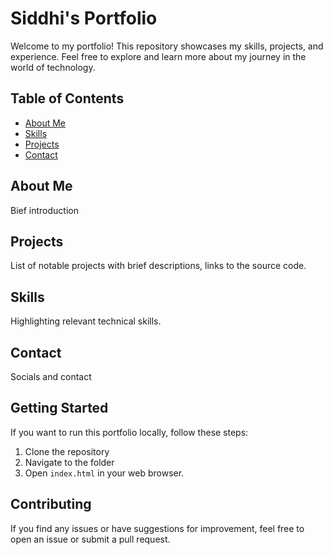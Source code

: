 # Siddhi's Portfolio

Welcome to my portfolio! This repository showcases my skills, projects, and experience. Feel free to explore and learn more about my journey in the world of technology.

## Table of Contents
- [About Me](#about-me)
- [Skills](#skills)
- [Projects](#projects)
- [Contact](#contact)

## About Me
Bief introduction

## Projects
List of notable projects with brief descriptions, links to the source code.

## Skills
Highlighting relevant technical skills.

## Contact
Socials and contact

## Getting Started
If you want to run this portfolio locally, follow these steps:

1. Clone the repository
2. Navigate to the folder
3. Open `index.html` in your web browser.

## Contributing
If you find any issues or have suggestions for improvement, feel free to open an issue or submit a pull request.
